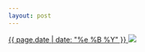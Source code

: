 ```yaml
---
layout: post
---
```


<p>
  <a href="/468">
    <time>{{ page.date | date: "%e %B %Y" }}</time>
    <img src="{{ site.assets_url }}/468.jpg">
  </a>
  
</p>
